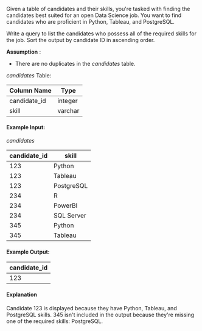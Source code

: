 Given a table of candidates and their skills, you're tasked with finding the candidates best suited for an open Data Science job. You want to find candidates who are proficient in Python, Tableau, and PostgreSQL.

Write a query to list the candidates who possess all of the required skills for the job. Sort the output by candidate ID in ascending order.

**Assumption** :

* There are no duplicates in the *candidates* table.

*candidates* Table:

| Column Name | Type |
| ----------- | ---- |
| candidate_id | integer |
| skill | varchar |

#### Example Input:

*candidates* 

| candidate_id | skill |
| ------------ | ----- |
| 123 | Python |
| 123 | Tableau |
| 123 | PostgreSQL |
| 234 | R |
| 234 | PowerBI |
| 234 | SQL Server |
| 345 | Python |
| 345 | Tableau |

#### Example Output:

| candidate_id |
| ------------ |
| 123 |

#### Explanation

Candidate 123 is displayed because they have Python, Tableau, and PostgreSQL skills. 345 isn't included in the output because they're missing one of the required skills: PostgreSQL.